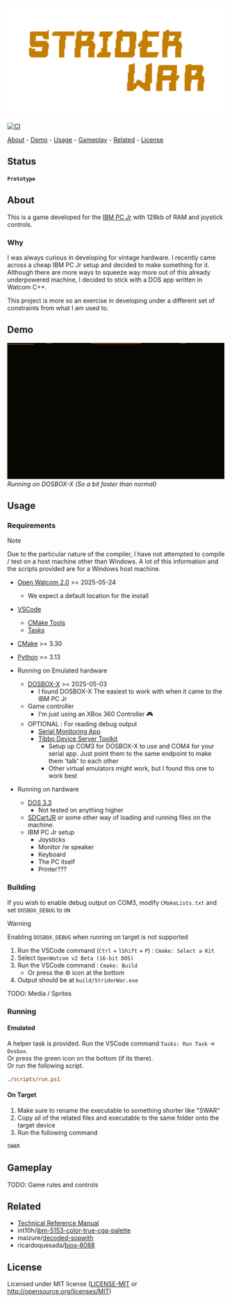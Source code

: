 <!-- TITLE: StriderWar -->
<!-- KEYWORDS: game, graphics -->
<!-- LANGUAGES: C++, Python -->
<!-- TECHNOLOGY: Watcom  -->

<!-- LOGO -->
![Logo](<images/title.png>)

[![CI](https://github.com/lehuman/StriderWar/workflows/CI/badge.svg)](https://github.com/lehuman/StriderWar/actions)

[About](#about) - [Demo](#demo) - [Usage](#usage) - [Gameplay](#gameplay) - [Related](#related) - [License](#license)

## Status

<!-- STATUS -->
**`Prototype`**

## About
<!-- DESCRIPTION START -->
This is a game developed for the [IBM PC Jr](https://en.wikipedia.org/wiki/IBM_PCjr) with 128kb of RAM and joystick controls.
<!-- DESCRIPTION END -->

### Why

<!-- WHY START -->
I was always curious in developing for vintage hardware. I recently came across a cheap IBM PC Jr setup and decided to make something for it. Although there are more ways to squeeze way more out of this already underpowered machine, I decided to stick with a DOS app written in Watcom C++.

This project is more so an exercise in developing under a different set of constraints from what I am used to.
<!-- WHY END -->

## Demo

<!-- DEMO -->
![Demo](images/demo.gif)\
*Running on DOSBOX-X (So a bit faster than normal)*

## Usage

### Requirements

> [!NOTE]
> Due to the particular nature of the compiler, I have not attempted to compile / test on a host machine other than Windows. A lot of this information and the scripts provided are for a Windows host machine.

- [Open Watcom 2.0](https://github.com/open-watcom/open-watcom-v2/releases) >= 2025-05-24
  - We expect a default location for the install
- [VSCode](https://code.visualstudio.com/)
  - [CMake Tools](https://marketplace.visualstudio.com/items?itemName=ms-vscode.cmake-tools)
  - [Tasks](https://marketplace.visualstudio.com/items?itemName=actboy168.tasks)
- [CMake](https://cmake.org/) >= 3.30
- [Python](https://www.python.org/) >= 3.13

- Running on Emulated hardware
  - [DOSBOX-X](https://dosbox-x.com/) >= 2025-05-03
    - I found DOSBOX-X The easiest to work with when it came to the IBM PC Jr
  - Game controller
    - I'm just using an XBox 360 Controller 🎮
  - OPTIONAL : For reading debug output
    - [Serial Monitoring App](https://github.com/LeHuman/ComMonitor-CLI)
    - [Tibbo Device Server Toolkit](https://tibbo.com/soi/software.html)
      - Setup up COM3 for DOSBOX-X to use and COM4 for your serial app. Just point them to the same endpoint to make them 'talk' to each other
      - Other virtual emulators might work, but I found this one to work best

- Running on hardware
  - [DOS 3.3](https://winworldpc.com/product/ms-dos/3x)
    - Not tested on anything higher
  - [SDCartJR](https://www.raphnet.net/electronique/sdcartJR/index_en.php) or some other way of loading and running files on the machine.
  - IBM PC Jr setup
    - Joysticks
    - Monitor /w speaker
    - Keyboard
    - The PC itself
    - Printer???

### Building

If you wish to enable debug output on COM3, modify `CMakeLists.txt` and set `DOSBOX_DEBUG` to `ON`

> [!WARNING]
> Enabling `DOSBOX_DEBUG` when running on target is not supported

1. Run the VSCode command (`Ctrl` + `lShift` + `P`) : `Cmake: Select a Kit`
2. Select `OpenWatcom v2 Beta (16-bit DOS)`
3. Run the VSCode command : `Cmake: Build`
   - Or press the ⚙ icon at the bottom
4. Output should be at `build/StriderWar.exe`

TODO: Media / Sprites

### Running

#### Emulated

A helper task is provided. Run the VSCode command `Tasks: Run Task` -> `Dosbox`.\
Or press the green icon on the bottom (if its there).\
Or run the following script.

``` ps
./scripts/run.ps1
```

#### On Target

1. Make sure to rename the executable to something shorter like "SWAR"
2. Copy all of the related files and executable to the same folder onto the target device
3. Run the following command

```bat
SWAR
```

## Gameplay

TODO: Game rules and controls

## Related

- [Technical Reference Manual](https://bitsavers.trailing-edge.com/pdf/ibm/pc/pc_jr/PCjr_Technical_Reference_Nov83.pdf)
- int10h/[ibm-5153-color-true-cga-palette](https://int10h.org/blog/2022/06/ibm-5153-color-true-cga-palette/)
- maizure/[decoded-sopwith](https://www.maizure.org/projects/decoded-sopwith/index.html)
- ricardoquesada/[bios-8088](https://github.com/ricardoquesada/bios-8088)

## License

Licensed under MIT license
   ([LICENSE-MIT](LICENSE-MIT) or <http://opensource.org/licenses/MIT>)
